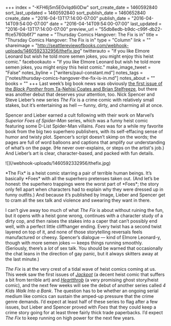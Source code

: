 +++
index = "-KFH6j5m5E0vIqd6i0Dw"
sort_create_date = 1460592840
sort_last_updated = 1460592840
sort_publish_date = 1460652840
create_date = "2016-04-13T17:14:00-07:00"
publish_date = "2016-04-14T09:54:00-07:00"
date = "2016-04-14T09:54:00-07:00"
last_updated = "2016-04-13T17:14:00-07:00"
preview_url = "55db8edb-b9dc-c99f-db22-ffce5760b6f7"
name = "Thursday Comics Hangover: The Fix is in"
title = "Thursday Comics Hangover: The Fix is in"
type = "Column"
link = ""
shareimage = "http://seattlereviewofbooks.com/webhook-uploads/1460592332956/thefix.jpg"
twitterauto = "If you like Elmore Leonard but wish he told more semen jokes, you might enjoy this heist comic."
facebookauto = "If you like Elmore Leonard but wish he told more semen jokes, you might enjoy this heist comic."
make_image_tweet = "False"
notes_byline = ["writers/paul-constant.md"]
notes_tags = ["notes/thursday-comics-hangover-the-fix-is-in.md"]
notes_about = ""
books = ""
+++
Last week’s big book news was obviously [the first issue of the *Black Panther* from Ta-Nehisi Coates and Brian Stelfreeze](http://seattlereviewofbooks.com/notes/2016/04/07/thursday-comics-hangover-everybodys-talking-about-the-black-panther/), but there was another debut that deserves your attention, too. Nick Spencer and Steve Lieber’s new series *The Fix* is a crime comic with relatively small stakes, but it’s entertaining as hell — funny, dirty, and charming all at once.

Spencer and Lieber earned a cult following with their work on Marvel’s *Superior Foes of Spider-Man* series, which was a funny heist comic featuring some D-List Spider-Man villains. *Foes* was for a while my favorite book from the big two superhero publishers, with its self-effacing sense of humor and twisty plot. Spencer’s script doesn’t skimp on the words; the pages are full of word balloons and captions that amplify our understanding of what’s on the page. (He never over-explains, or steps on the artist's job.) And Lieber’s art is clear, character-based, and packed with fun details.

<p class="image-left">![](/webhook-uploads/1460592332956/thefix.jpg)</p> *The Fix* is a heist comic starring a pair of terrible human beings. It’s basically *Foes* with all the superhero pretenses taken out. (And let’s be honest: the superhero trappings were the worst part of *Foes*; the story only fell apart when characters had to explain why they were dressed up in funny outfits.) And because it’s published by Image, Lieber and Spencer get to cram all the sex talk and violence and swearing they want in there. 

I can’t give away too much of what *The Fix* is about without ruining the fun, but it opens with a heist gone wrong, continues with a character study of a dirty cop, and then raises the stakes into a caper that can’t possibly end well, with a perfect little cliffhanger ending. Every twist has a second twist layered on top of it, and none of those storytelling reversals feels manufactured or cheesy. Spencer’s dialogue — kind of Elmore Leonard-y, though with more semen jokes — keeps things running smoothly. (Seriously, there’s a *lot* of sex talk. You should be warned that occasionally the chat leans in the direction of gay panic, but it always skitters away at the last minute.)

*The Fix* is at the very crest of a tidal wave of heist comics coming at us. This week saw the first issues of [*Jackpot*](http://aftershockcomics.com/jackpot/) (a decent heist comic that suffers a bit from terrible art) and [*Heartthrob*](http://onipress.tumblr.com/post/137919429193/heartthrobcomic-heartthrob-a-new-ongoing) (a very promising ghost story/heist comic), and the next few weeks will see the debut of another series called *4 Kids Walk Into a Bank*. The question has to be whether an ongoing serial medium like comics can sustain the amped-up pressure that the crime genre demands. I’d expect at least half of these series to flag after a few issues, but Lieber and Spencer proved with *Foes* that they could keep a crime story going for at least three fairly thick trade paperbacks. I’d expect *The Fix* to keep running on high power for the next few years.
